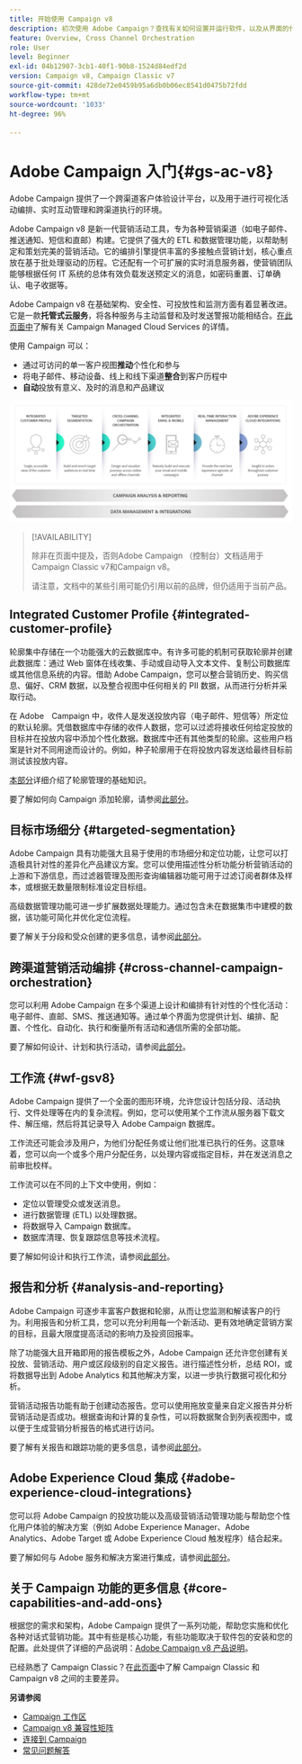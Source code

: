 ```yaml
---
title: 开始使用 Campaign v8
description: 初次使用 Adobe Campaign？查找有关如何设置并运行软件，以及从界面的什么位置开始操作的文档。
feature: Overview, Cross Channel Orchestration
role: User
level: Beginner
exl-id: 04b12907-3cb1-40f1-90b8-1524d84edf2d
version: Campaign v8, Campaign Classic v7
source-git-commit: 428de72e0459b95a6db0b06ec8541d0475b72fdd
workflow-type: tm+mt
source-wordcount: '1033'
ht-degree: 96%

---
```


# Adobe Campaign 入门{#gs-ac-v8}

Adobe Campaign 提供了一个跨渠道客户体验设计平台，以及用于进行可视化活动编排、实时互动管理和跨渠道执行的环境。

Adobe Campaign v8 是新一代营销活动工具，专为各种营销渠道（如电子邮件、推送通知、短信和直邮）构建。它提供了强大的 ETL 和数据管理功能，以帮助制定和策划完美的营销活动。它的编排引擎提供丰富的多接触点营销计划，核心重点放在基于批处理驱动的历程。它还配有一个可扩展的实时消息服务器，使营销团队能够根据任何 IT 系统的总体有效负载发送预定义的消息，如密码重置、订单确认、电子收据等。

Adobe Campaign v8 在基础架构、安全性、可投放性和监测方面有着显著改进。它是一款&#x200B;**托管式云服务**，将各种服务与主动监督和及时发送警报功能相结合。[在此页面中](whats-new.md#acms-desc)了解有关 Campaign Managed Cloud Services 的详情。

使用 Campaign 可以：

* 通过可访问的单一客户视图&#x200B;**推动**&#x200B;个性化和参与
* 将电子邮件、移动设备、线上和线下渠道&#x200B;**整合**&#x200B;到客户历程中
* **自动**&#x200B;投放有意义、及时的消息和产品建议

![](assets/do-not-localize/ac-capabilities.png)


>[!AVAILABILITY]
>
>除非在页面中提及，否则Adobe Campaign （控制台）文档适用于Campaign Classic v7和Campaign v8。
>
>请注意，文档中的某些引用可能仍引用以前的品牌，但仍适用于当前产品。

## Integrated Customer Profile {#integrated-customer-profile}

轮廓集中存储在一个功能强大的云数据库中。有许多可能的机制可获取轮廓并创建此数据库：通过 Web 窗体在线收集、手动或自动导入文本文件、复制公司数据库或其他信息系统的内容。借助 Adobe Campaign，您可以整合营销历史、购买信息、偏好、CRM 数据，以及整合视图中任何相关的 PII 数据，从而进行分析并采取行动。

在 Adobe　Campaign 中，收件人是发送投放内容（电子邮件、短信等）所定位的默认轮廓。凭借数据库中存储的收件人数据，您可以过滤将接收任何给定投放的目标并在投放内容中添加个性化数据。数据库中还有其他类型的轮廓。这些用户档案是针对不同用途而设计的。例如，种子轮廓用于在将投放内容发送给最终目标前测试该投放内容。

[本部分](audiences.md)详细介绍了轮廓管理的基础知识。

要了解如何向 Campaign 添加轮廓，请参阅[此部分](import.md)。

## 目标市场细分 {#targeted-segmentation}

Adobe Campaign 具有功能强大且易于使用的市场细分和定位功能，让您可以打造极具针对性的差异化产品建议方案。您可以使用描述性分析功能分析营销活动的上游和下游信息，而过滤器管理及图形查询编辑器功能可用于过滤订阅者群体及样本，或根据无数量限制标准设定目标组。

高级数据管理功能可进一步扩展数据处理能力。通过包含未在数据集市中建模的数据，该功能可简化并优化定位流程。

要了解关于分段和受众创建的更多信息，请参阅[此部分](audiences.md)。

## 跨渠道营销活动编排 {#cross-channel-campaign-orchestration}

您可以利用 Adobe Campaign 在多个渠道上设计和编排有针对性的个性化活动：电子邮件、直邮、SMS、推送通知等。通过单个界面为您提供计划、编排、配置、个性化、自动化、执行和衡量所有活动和通信所需的全部功能。

要了解如何设计、计划和执行活动，请参阅[此部分](campaigns.md)。

## 工作流 {#wf-gsv8}

Adobe Campaign 提供了一个全面的图形环境，允许您设计包括分段、活动执行、文件处理等在内的复杂流程。例如，您可以使用某个工作流从服务器下载文件、解压缩，然后将其记录导入 Adobe Campaign 数据库。

工作流还可能会涉及用户，为他们分配任务或让他们批准已执行的任务。这意味着，您可以向一个或多个用户分配任务，以处理内容或指定目标，并在发送消息之前审批校样。

工作流可以在不同的上下文中使用，例如：

* 定位以管理受众或发送消息。
* 进行数据管理 (ETL) 以处理数据。
* 将数据导入 Campaign 数据库。
* 数据库清理、恢复跟踪信息等技术流程。

要了解如何设计和执行工作流，请参阅[此部分](../config/workflows.md)。

## 报告和分析 {#analysis-and-reporting}

Adobe Campaign 可逐步丰富客户数据和轮廓，从而让您监测和解读客户的行为。利用报告和分析工具，您可以充分利用每一个新活动、更有效地确定营销方案的目标，且最大限度提高活动的影响力及投资回报率。

除了功能强大且开箱即用的报告模板之外，Adobe Campaign 还允许您创建有关投放、营销活动、用户或区段级别的自定义报告。进行描述性分析，总结 ROI，或将数据导出到 Adobe Analytics 和其他解决方案，以进一步执行数据可视化和分析。

营销活动报告功能有助于创建动态报告。您可以使用拖放变量来自定义报告并分析营销活动是否成功。根据查询和计算的复杂性，可以将数据聚合到列表视图中，或以便于生成营销分析报告的格式进行访问。


要了解有关报告和跟踪功能的更多信息，请参阅[此部分](../reporting/gs-reporting.md)。

## Adobe Experience Cloud 集成 {#adobe-experience-cloud-integrations}

您可以将 Adobe Campaign 的投放功能以及高级营销活动管理功能与帮助您个性化用户体验的解决方案（例如 Adobe Experience Manager、Adobe Analytics、Adobe Target 或 Adobe Experience Cloud 触发程序）结合起来。

要了解如何与 Adobe 服务和解决方案进行集成，请参阅[此部分](../connect/integration.md)。

## 关于 Campaign 功能的更多信息 {#core-capabilities-and-add-ons}

根据您的需求和架构，Adobe Campaign 提供了一系列功能，帮助您实施和优化各种对话式营销功能。其中有些是核心功能，有些功能取决于软件包的安装和您的配置。此处提供了详细的产品说明：[Adobe Campaign v8 产品说明](https://helpx.adobe.com/cn/legal/product-descriptions/adobe-campaign-managed-cloud-services.html)。

已经熟悉了 Campaign Classic？在[此页面](v7-to-v8.md)中了解 Campaign Classic 和 Campaign v8 之间的主要差异。

**另请参阅**

* [Campaign 工作区](campaign-ui.md)
* [Campaign v8 兼容性矩阵](compatibility-matrix.md)
* [连接到 Campaign](connect.md)
* [常见问题解答](campaign-faq.md)
